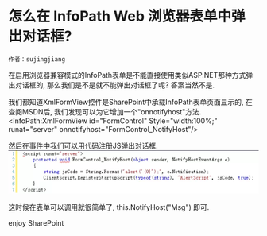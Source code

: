 # 怎么在 InfoPath Web 浏览器表单中弹出对话框?
    作者：sujingjiang

在启用浏览器兼容模式的InfoPath表单是不能直接使用类似ASP.NET那种方式弹出对话框的, 那么我们是不是就不能弹出对话框了呢? 答案当然不是.

我们都知道XmlFormView控件是SharePoint中承载InfoPath表单页面显示的, 在查阅MSDN后, 我们发现可以为它增加一个"onnotifyhost"方法.
<InfoPath:XmlFormView id="FormControl" Style="width:100%;" runat="server" onnotifyhost="FormControl_NotifyHost"/>

然后在事件中我们可以用代码注册JS弹出对话框.
![](imgs/20150504.001.png)


这时候在表单可以调用就很简单了, this.NotifyHost("Msg") 即可.

enjoy SharePoint
